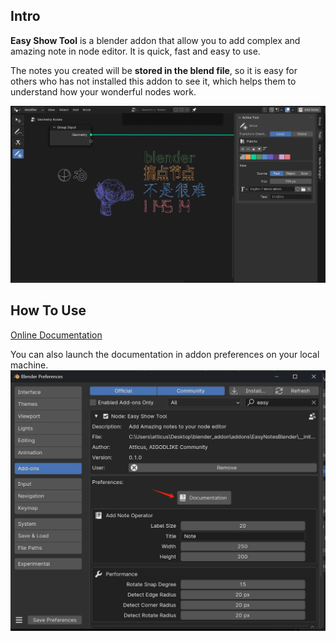 ## Intro

**Easy Show Tool** is a blender addon that allow you to add complex and amazing note in node editor. It is quick, fast
and easy to use.

The notes you created will be **stored in the blend file**, so it is easy for others who has not installed
this addon to see it, which helps them to understand how your wonderful nodes work.

![](docs/statics/images/all.png)

## How To Use

[Online Documentation](https://atticus-lv.github.io/EasyShowTool/)

You can also launch the documentation in addon preferences on your local machine.
![](docs/statics/images/launch_docs.png)




